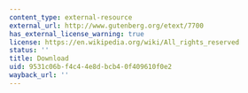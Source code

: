 ```yaml
---
content_type: external-resource
external_url: http://www.gutenberg.org/etext/7700
has_external_license_warning: true
license: https://en.wikipedia.org/wiki/All_rights_reserved
status: ''
title: Download
uid: 9531c06b-f4c4-4e8d-bcb4-0f409610f0e2
wayback_url: ''
---
```

